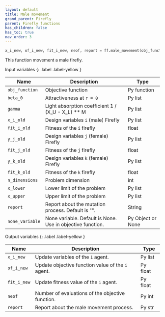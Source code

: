 ```yaml
---
layout: default
title: Male movement
grand_parent: Firefly
parent: Firefly functions
has_children: false
has_toc: true
nav_order: 3
---
```


<!--Don't delete ths script-->
<script src = "https://polyfill.io/v3/polyfill.min.js?features=es6"></script>
<script id = "MathJax-script" async src="https://cdn.jsdelivr.net/npm/mathjax@3/es5/tex-mml-chtml.js"></script>
<!--Don't delete ths script-->

```python
x_i_new, of_i_new, fit_i_new, neof, report = ff.male_movement(obj_function, 1, [1, 1], [0, 0], 0, [1, 1], 1, [-1, -1], 2, 2, [-5, -5],[5, 5])
```

<p align="justify">
This function movement a male firefly.
</p>

Input variables
{: .label .label-yellow }

<table style="width:100%">
  <thead>
    <tr>
      <th>Name</th>
      <th>Description</th>
      <th>Type</th>
    </tr>
  </thead>
  <tr>
    <td><code>obj_function</code></td>
    <td>Objective function</td>
    <td>Py function</td>
  </tr>
  <tr>
    <td><code>beta_0</code></td>
    <td>Attractiveness at <code>r = 0</code></td>
    <td>Py list</td>
  </tr>
  <tr>
    <td><code>gamma</code></td>
    <td>Light absorption coefficient  1 / (X_U - X_L) ** M</td>
    <td>Py list</td>
  </tr>
  <tr>
    <td><code>x_i_old</code></td>
    <td>Design variables <code>i</code> (male) Firefly</td>
    <td>Py list</td>
  </tr>
  <tr>
    <td><code>fit_i_old</code></td>
    <td>Fitness of the <code>i</code> firefly</td>
    <td>float</td>
  </tr>
  <tr>
    <td><code>y_j_old</code></td>
    <td>Design variables <code>j</code> (female) Firefly</td>
    <td>Py list</td>
  </tr>
  <tr>
    <td><code>fit_j_old</code></td>
    <td>Fitness of the <code>j</code> firefly</td>
    <td>float</td>
  </tr>
  <tr>
    <td><code>y_k_old</code></td>
    <td>Design variables <code>k</code> (female) Firefly</td>
    <td>Py list</td>
  </tr>
  <tr>
    <td><code>fit_k_old</code></td>
    <td>Fitness of the <code>k</code> firefly</td>
    <td>float</td>
  </tr>
  <tr>
    <td><code>n_dimensions</code></td>
    <td>Problem dimension</td>
    <td>int</td>
  </tr>
  <tr>
    <td><code>x_lower</code></td>
    <td>Lower limit of the problem</td>
    <td>Py list</td>
  </tr>
  <tr>
    <td><code>x_upper</code></td>
    <td>Upper limit of the problem</td>
    <td>Py list</td>
  </tr>
  <tr>
    <td><code>report</code></td>
    <td>Report about the mutation process. Default is "".</td>
    <td>String</td>
  </tr>
  <tr>
    <td><code>none_variable</code></td>
    <td>None variable. Default is None. Use in objective function.</td>
    <td>Py Object or None</td>
  </tr>
</table>

Output variables
{: .label .label-yellow }

<table style="width:100%">
  <thead>
    <tr>
      <th>Name</th>
      <th>Description</th>
      <th>Type</th>
    </tr>
  </thead>
  <tr>
    <td><code>x_i_new</code></td>
    <td>Update variables of the <code>i</code> agent.</td>
    <td>Py list</td>
  </tr>
  <tr>
    <td><code>of_i_new</code></td>
    <td>Update objective function value of the <code>i</code> agent.</td>
    <td>Py float</td>
  </tr>
  <tr>
    <td><code>fit_i_new</code></td>
    <td>Update fitness value of the <code>i</code> agent.</td>
    <td>Py float</td>
  </tr>
  <tr>
    <td><code>neof</code></td>
    <td>Number of evaluations of the objective function.</td>
    <td>Py int</td>
  </tr>
  <tr>
    <td><code>report</code></td>
    <td>Report about the male movement process.</td>
    <td>Py str</td>
  </tr>
</table>
